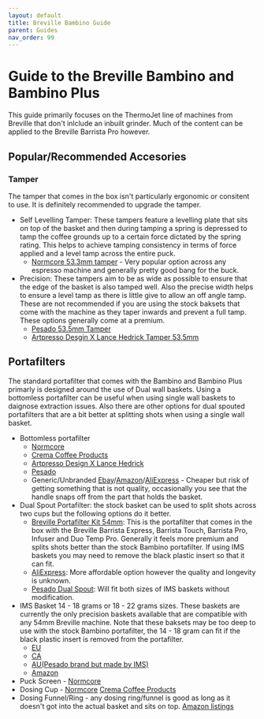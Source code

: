 ```yaml
---
layout: default
title: Breville Bambino Guide
parent: Guides
nav_order: 99
---
```


# Guide to the Breville Bambino and Bambino Plus

This guide primarily focuses on the ThermoJet line of machines from Breville that don't inlclude an inbuilt grinder. Much of the content can be applied to the Breville Barrista Pro however.

## Popular/Recommended Accesories

### Tamper
The tamper that comes in the box isn't particularly ergonomic or consitent to use. It is definitely recommended to upgrade the tamper.
- Self Levelling Tamper: These tampers feature a levelling plate that sits on top of the basket and then during tamping a spring is depressed to tamp the coffee grounds up to a certain force dictated by the spring rating. This helps to achieve tamping consistency in terms of force applied and a level tamp across the entire puck.
  - [Normcore 53.3mm tamper](https://www.normcorewares.com/collections/coffee-tamper/products/normcore-spring-loaded-tamper-upgrate-v4?variant=40267140104388) - Very popular option across any espresso machine and generally pretty good bang for the buck.
- Precision: These tampers aim to be as wide as possible to ensure that the edge of the basket is also tamped well. Also the precise width helps to ensure a level tamp as there is little give to allow an off angle tamp. These are not recommended if you are using the stock baksets that come with the machine as they taper inwards and prevent a full tamp. These options generally come at a premium.
  - [Pesado 53.5mm Tamper](https://pesado.com.au/collections/tamper/products/pesado-58-5-tamper-black-black-modular?variant=41479804289195)
  - [Artpresso Desgin X Lance Hedrick Tamper 53.5mm](https://www.artpressodesign.com/product/revo-b-tamper-black-lance-hedrick/)

## Portafilters
The standard portafilter that comes with the Bambino and Bambino Plus primarly is designed around the use of Dual wall baskets. Using a bottomless portafilter can be useful when using single wall baskets to daignose extraction issues. Also there are other options for dual spouted portafilters that are a bit better at splitting shots when using a single wall basket.

- Bottomless portafilter
  - [Normcore](https://www.normcorewares.com/collections/bottomless-portafilter/products/normcore-54mm-bottomless-portafilter-fits-breville-sage)
  - [Crema Coffee Products](https://cremacoffeeproducts.com/collections/portafilters/products/54mm-bottomless-portafilter?variant=32302615363719)
  - [Artpresso Design X Lance Hedrick](https://www.artpressodesign.com/product/breville-bottomless-portafilter-maple/)
  - [Pesado](https://pesado.com.au/collections/naked/products/naked-portafilter-full-pom?variant=41480000405675)
  - Generic/Unbranded [Ebay](https://www.ebay.com/sch/i.html?_from=R40&_trksid=m570.l1313&_nkw=54mm+portafilter&_sacat=0)/[Amazon](https://www.amazon.com/s?k=54mm+portafilter&crid=UOGQN3YA54AB&sprefix=54mm+portafil%2Caps%2C367&ref=nb_sb_noss_2)/[AliExpress](https://www.aliexpress.com/wholesale?catId=0&initiative_id=SB_20220314235524&SearchText=54mm+portafilter) - Cheaper but risk of getting something that is not quality, occasionally you see that the handle snaps off from the part that holds the basket.
- Dual Spout Portafilter: the stock basket can be used to split shots across two cups but the following options do it better.
  - [Breville Portafilter Kit 54mm](https://www.breville.com/us/en/parts-accessories/parts/sp0027237.html): This is the portafilter that comes in the box with the Breville Barrista Express, Barrista Touch, Barrista Pro, Infuser and Duo Temp Pro. Generally it feels more premium and splits shots better than the stock Bambino portafilter. If using IMS baskets you may need to remove the black plastic insert so that it can fit.
  - [AliExpress](https://www.aliexpress.com/wholesale?catId=0&initiative_id=SB_20220315000754&origin=y&SearchText=double+mouth+portafilter+54mm): More affordable option however the quality and longevity is unknown.
  - [Pesado Dual Spout](https://pesado.com.au/collections/portafilter/products/spouted-portafilter-full-pom?variant=41480019476651): Will fit both sizes of IMS baskets without modification.
- IMS Basket 14 - 18 grams or 18 - 22 grams sizes. These baskets are currently the only precision baskets available that are compatible with any 54mm Breville machine. Note that these baksets may be too deep to use with the stock Bambino portafilter, the 14 - 18 gram can fit if the black plastic insert is removed from the portafilter.
  - [EU](https://www.bluestarcoffee.eu/ims-competition-breville-sage-filter-basket-15089-p.asp) 
  - [CA](https://coffeeaddicts.ca/products/ims-precision-double-basket-for-breville-54mm-group-14gr) 
  - [AU(Pesado brand but made by IMS)](https://pesado.com.au/products/pesado-filter-basket-24-5-18g?variant=40122780418219)
  - [Amazon](https://www.amazon.com/Precision-compatible-Breville-Espresso-BES810BSS/dp/B092SVTY2T/ref=sr_1_33?keywords=IMS&qid=1647332095&sr=8-33)
- Puck Screen - [Normcore](https://www.normcorewares.com/collections/bottomless-portafilter/products/normcore-lower-shower-screen-puck-screen-contact-screen-stainless-steel?variant=40382234362052)
- Dosing Cup - [Normcore](https://www.normcorewares.com/collections/bottomless-portafilter/products/53-3mm-portafilter-dosing-cup-fit-breville-sage-matte-black-non-stick-coating) [Crema Coffee Products](https://cremacoffeeproducts.com/collections/tools-for-breville/products/54mm-dosing-cup)
- Dosing Funnel/Ring - any dosing ring/funnel is good as long as it doesn't got into the actual basket and sits on top. [Amazon listings](https://www.amazon.com/s?k=54mm+dosing+funnel&crid=AFGD7BRQZIJM&sprefix=54mm+dosing+fu%2Caps%2C601&ref=nb_sb_noss_2)
